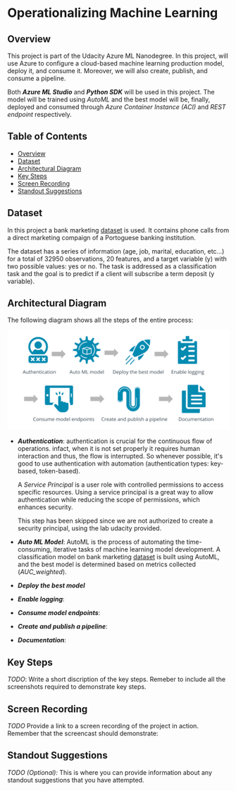 # Operationalizing Machine Learning

## Overview
This project is part of the Udacity Azure ML Nanodegree. In this project, will use Azure to configure a cloud-based machine learning production model, deploy it, and consume it. Moreover, we will also create, publish, and consume a pipeline.

Both ***Azure ML Studio*** and ***Python SDK*** will be used in this project. The model will be trained using *AutoML* and the best model will be, finally, deployed and consumed through *Azure Container Instance (ACI)* and *REST endpoint* respectively.

## Table of Contents
  - [Overview](#overview)
  - [Dataset](#dataset)
  - [Architectural Diagram](#architectural-diagram)
  - [Key Steps](#key-steps)
  - [Screen Recording](#screen-recording)
  - [Standout Suggestions](#standout-suggestions)

## Dataset
In this project a bank marketing [dataset](https://automlsamplenotebookdata.blob.core.windows.net/automl-sample-notebook-data/bankmarketing_train.csv) is used.
It contains phone calls from a direct marketing compaign of a Portoguese banking institution.

The dataset has a series of information (age, job, marital, education, etc...) for a total of 32950 observations, 20 features, and a target variable (y)
with two possible values: yes or no.
The task is addressed as a classification task and the goal is to predict if a client will subscribe a term deposit (y variable).

## Architectural Diagram
The following diagram shows all the steps of the entire process:

![Architectural Diagram](https://github.com/peppegili/2_Operationalizing_Machine_Learning/blob/master/img/architectural_diagram.png)

  - ***Authentication***: authentication is crucial for the continuous flow of operations. infact, when it is not set properly it requires human interaction and thus, the flow is     interrupted. So whenever possible, it's good to use authentication with automation (authentication types: key-based, token-based).
    
    A *Service Principal* is a user role with controlled permissions to access specific resources. Using a service principal is a great way to allow authentication while reducing     the scope of permissions, which enhances security.
    
    This step has been skipped since we are not authorized to create a security principal, using the lab udacity provided.
  
  - ***Auto ML Model***: AutoML is the process of automating the time-consuming, iterative tasks of machine learning model development. A classification model on bank marketing       [dataset](https://automlsamplenotebookdata.blob.core.windows.net/automl-sample-notebook-data/bankmarketing_train.csv) is built using AutoML, and the best model is determined based on metrics collected (*AUC_weighted*).
  
  - ***Deploy the best model***
  - ***Enable logging***:
  - ***Consume model endpoints***:
  - ***Create and publish a pipeline***:
  - ***Documentation***:

## Key Steps
*TODO*: Write a short discription of the key steps. Remeber to include all the screenshots required to demonstrate key steps. 

## Screen Recording
*TODO* Provide a link to a screen recording of the project in action. Remember that the screencast should demonstrate:

## Standout Suggestions
*TODO (Optional):* This is where you can provide information about any standout suggestions that you have attempted.
